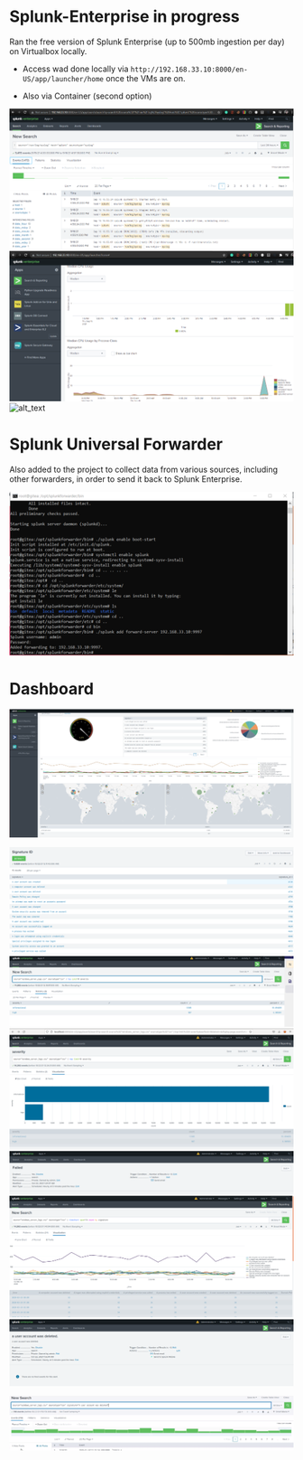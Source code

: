 # Splunk-Enterprise in progress

Ran the free version of Splunk Enterprise (up to 500mb ingestion per day) on Virtualbox locally.

- Access wad done locally via `http://192.168.33.10:8000/en-US/app/launcher/home` once the VMs are on.

- Also via Container (second option)

![alt_text](https://github.com/wevertonribeiroferreira/Splunk-Enterprise/blob/main/Images/Spunk.PNG)
![alt_text](https://github.com/wevertonribeiroferreira/Splunk-Enterprise/blob/main/Images/splunk2.PNG)
![alt_text](https://github.com/wevertonribeiroferreira/Splunk-Enterprise/blob/main/Images/spunk3.PNG)







# Splunk Universal Forwarder
Also added to the project to collect data from various sources, including other forwarders, in order to send it back to Splunk Enterprise.

![alt text](https://github.com/wevertonribeiroferreira/Splunk-Enterprise/blob/main/Images/forwarding.PNG)


# Dashboard 
![alt text](https://github.com/wevertonribeiroferreira/Splunk-Enterprise/blob/main/images/Dashboard.PNG)

![alt text](https://github.com/wevertonribeiroferreira/Splunk-Enterprise/blob/main/images/Capture.PNG)
![alt text](https://github.com/wevertonribeiroferreira/Splunk-Enterprise/blob/main/images/Capture2.PNG)
![alt text](https://github.com/wevertonribeiroferreira/Splunk-Enterprise/blob/main/images/Capture3.PNG)
![alt text](https://github.com/wevertonribeiroferreira/Splunk-Enterprise/blob/main/images/Capture4.PNG)
![alt text](https://github.com/wevertonribeiroferreira/Splunk-Enterprise/blob/main/images/Capture5.PNG)
![alt text](https://github.com/wevertonribeiroferreira/Splunk-Enterprise/blob/main/images/Capture6.PNG)

![alt text](https://github.com/wevertonribeiroferreira/Splunk-Enterprise/blob/main/images/note.PNG)
